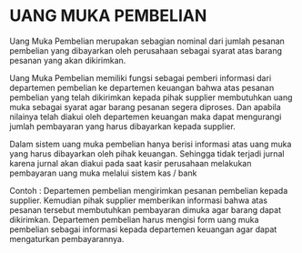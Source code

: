 # UANG MUKA PEMBELIAN


Uang Muka Pembelian merupakan sebagian nominal dari jumlah pesanan pembelian yang dibayarkan oleh perusahaan sebagai syarat atas barang pesanan yang akan dikirimkan. 

Uang Muka Pembelian memiliki fungsi sebagai pemberi informasi dari departemen pembelian ke departemen keuangan bahwa atas pesanan pembelian yang telah dikirimkan kepada pihak supplier membutuhkan uang muka sebagai syarat agar barang pesanan segera diproses. Dan apabila nilainya telah diakui oleh departemen keuangan maka dapat mengurangi jumlah pembayaran yang harus dibayarkan kepada supplier.

Dalam sistem uang muka pembelian hanya berisi informasi atas uang muka yang harus dibayarkan oleh pihak keuangan. Sehingga tidak terjadi jurnal karena jurnal akan diakui pada saat kasir perusahaan melakukan pembayaran uang muka melalui sistem kas / bank

Contoh : Departemen pembelian mengirimkan pesanan pembelian kepada supplier. Kemudian pihak supplier memberikan informasi bahwa atas pesanan tersebut membutuhkan pembayaran dimuka agar barang dapat dikirimkan. Departemen pembelian harus mengisi form uang muka pembelian sebagai informasi kepada departemen keuangan agar dapat mengaturkan pembayarannya.
 
